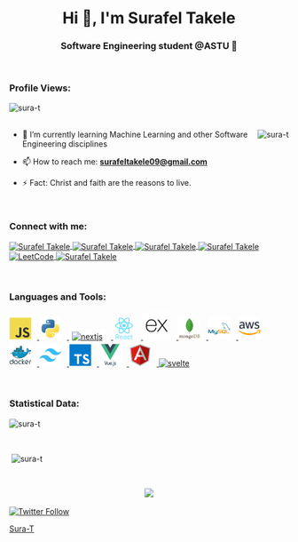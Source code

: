 <h1 align="center">Hi 👋, I'm Surafel Takele</h1>
<h3 align="center">Software Engineering student @ASTU 🌟</h3>
<br>
<p align="right"></p>
<h3>Profile Views:</h3> 
<img src="https://komarev.com/ghpvc/?username=sura-t&label=Profile%20views&color=0e75b6&style=flat" alt="sura-t"> 
<br><br>
<p><img align="right" src="https://github.com/sura-t/sura-t/blob/main/animation_500_kxa883sd.gif" alt="sura-t"></p>
<ul>
  <li>
    <p>🌱 I’m currently learning Machine Learning and other Software Engineering disciplines</p>
  </li>
  <li>
    <p>📫 How to reach me: <strong><a href="mailto:surafeltakele09@gmail.com">surafeltakele09@gmail.com</a></strong></p>
  </li>
  <li>
    <p>⚡ Fact: Christ and faith are the reasons to live.</p>
  </li>
</ul>
<br>
<h3 align="left">Connect with me:</h3>
<p align="left">
  <a href="https://www.linkedin.com/in/surafel-takele-a01038236/" target="_blank">
    <img align="center" src="https://raw.githubusercontent.com/rahuldkjain/github-profile-readme-generator/master/src/images/icons/Social/linked-in-alt.svg" alt="Surafel Takele" height="30" width="40">
  </a>
  <a href="https://web.facebook.com/SurafelTakale" target="_blank">
    <img align="center" src="https://raw.githubusercontent.com/rahuldkjain/github-profile-readme-generator/master/src/images/icons/Social/facebook.svg" alt="Surafel Takele" height="30" width="40">
  </a>
  <a href="https://www.instagram.com/surafel_tkl/" target="_blank">
    <img align="center" src="https://raw.githubusercontent.com/rahuldkjain/github-profile-readme-generator/master/src/images/icons/Social/instagram.svg" alt="Surafel Takele" height="30" width="40">
  </a>
  <a href="https://www.hackerrank.com/profile/surafeltakele09" target="_blank">
    <img align="center" src="https://raw.githubusercontent.com/rahuldkjain/github-profile-readme-generator/master/src/images/icons/Social/hackerrank.svg" alt="Surafel Takele" height="30" width="40">
  </a>
  <a href="https://leetcode.com/sura-t" target="_blank">
    <img align="center" src="https://upload.wikimedia.org/wikipedia/commons/1/19/LeetCode_logo_black.png" alt="LeetCode" height="30" width="40">
  </a>
  <a href="https://x.com/surafeltakele09" target="_blank">
    <img align="center" src="https://raw.githubusercontent.com/rahuldkjain/github-profile-readme-generator/master/src/images/icons/Social/twitter.svg" alt="Surafel Takele" height="30" width="40">
  </a>
</p>
<br>
<h3 align="left">Languages and Tools:</h3>
<p align="left">
  <a href="https://developer.mozilla.org/en-US/docs/Web/JavaScript" target="_blank" rel="noreferrer">
    <img src="https://raw.githubusercontent.com/devicons/devicon/master/icons/javascript/javascript-original.svg" alt="javascript" width="40" height="40" style="margin-right: 10px;">
  </a>
  <a href="https://www.python.org" target="_blank" rel="noreferrer">
    <img src="https://raw.githubusercontent.com/devicons/devicon/master/icons/python/python-original.svg" alt="python" width="40" height="40" style="margin-right: 10px;">
  </a>
  <a href="https://nextjs.org/" target="_blank" rel="noreferrer">
    <img src="https://cdn.worldvectorlogo.com/logos/nextjs-2.svg" alt="nextjs" width="40" height="40" style="background-color: white; padding: 5px; margin-right: 10px;">
  </a>
  <a href="https://reactjs.org/" target="_blank" rel="noreferrer">
    <img src="https://raw.githubusercontent.com/devicons/devicon/master/icons/react/react-original-wordmark.svg" alt="react" width="40" height="40" style="margin-right: 10px;">
  </a>
  <a href="https://expressjs.com/" target="_blank" rel="noreferrer">
    <img src="https://raw.githubusercontent.com/devicons/devicon/master/icons/express/express-original.svg" alt="express" width="40" height="40" style="background-color: white; padding: 5px; margin-right: 10px;">
  </a>
  <a href="https://www.mongodb.com/" target="_blank" rel="noreferrer">
    <img src="https://raw.githubusercontent.com/devicons/devicon/master/icons/mongodb/mongodb-original-wordmark.svg" alt="mongodb" width="40" height="40" style="margin-right: 10px;">
  </a>
  <a href="https://www.mysql.com/" target="_blank" rel="noreferrer">
    <img src="https://raw.githubusercontent.com/devicons/devicon/master/icons/mysql/mysql-original-wordmark.svg" alt="sql" width="40" height="40" style="margin-right: 10px;">
  </a>
  <a href="https://aws.amazon.com/" target="_blank" rel="noreferrer">
    <img src="https://raw.githubusercontent.com/devicons/devicon/master/icons/amazonwebservices/amazonwebservices-original-wordmark.svg" alt="aws" width="40" height="40" style="margin-right: 10px;">
  </a>
  <a href="https://www.docker.com/" target="_blank" rel="noreferrer">
    <img src="https://raw.githubusercontent.com/devicons/devicon/master/icons/docker/docker-original-wordmark.svg" alt="docker" width="40" height="40" style="margin-right: 10px;">
  </a>
  <a href="https://tailwindcss.com/" target="_blank" rel="noreferrer">
    <img src="https://raw.githubusercontent.com/devicons/devicon/master/icons/tailwindcss/tailwindcss-plain.svg" alt="tailwindcss" width="40" height="40" style="margin-right: 10px;">
  </a>
  <a href="https://www.typescriptlang.org/" target="_blank" rel="noreferrer">
    <img src="https://raw.githubusercontent.com/devicons/devicon/master/icons/typescript/typescript-original.svg" alt="typescript" width="40" height="40" style="margin-right: 10px;">
  </a>
  <a href="https://vuejs.org/" target="_blank" rel="noreferrer">
    <img src="https://raw.githubusercontent.com/devicons/devicon/master/icons/vuejs/vuejs-original-wordmark.svg" alt="vuejs" width="40" height="40" style="margin-right: 10px;">
  </a>
  <a href="https://angular.io/" target="_blank" rel="noreferrer">
    <img src="https://raw.githubusercontent.com/devicons/devicon/master/icons/angularjs/angularjs-original.svg" alt="angular" width="40" height="40" style="margin-right: 10px;">
  </a>
  <a href="https://svelte.dev/" target="_blank" rel="noreferrer">
    <img src="https://upload.wikimedia.org/wikipedia/commons/1/1b/Svelte_Logo.svg" alt="svelte" width="40" height="40" style="margin-right: 10px;">
  </a>
</p>
<br>
<h3>Statistical Data:</h3>
<p><img align="center" src="https://github-readme-stats.vercel.app/api/top-langs?username=sura-t&show_icons=true&locale=en&bg_color=0d1117&text_color=ffffff&layout=compact" alt="sura-t"></p>
<br>
<p>&nbsp;<img align="center" src="https://github-readme-stats.vercel.app/api?username=sura-t&show_icons=true&locale=en&bg_color=0d1117&text_color=ffffff" alt="sura-t"></p>
<br>
<!-- GitHub Streak Stats -->
<p align="center">
  <a href="https://git.io/streak-stats"><img src="https://streak-stats.demolab.com?user=sura-t"/></a>
</p>


<!-- Twitter Badge -->
<p align="left"> 
  <a href="https://twitter.com/surafeltakele09" target="_blank">
    <img src="https://img.shields.io/twitter/follow/surafeltakele09?logo=twitter&style=for-the-badge" alt="Twitter Follow">
  </a> 
</p>

<p><a href="https://github.com/sura-t">Sura-T</a></p>
